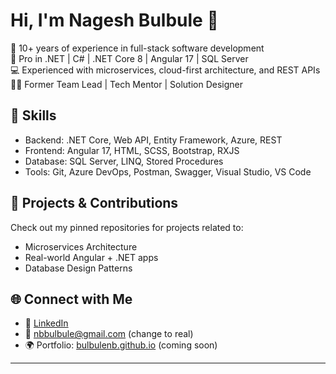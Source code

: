 # Hi, I'm Nagesh Bulbule 👋

🚀 10+ years of experience in full-stack software development  
🔧 Pro in .NET | C# | .NET Core 8 | Angular 17 | SQL Server  
💻 Experienced with microservices, cloud-first architecture, and REST APIs  
👨‍💻 Former Team Lead | Tech Mentor | Solution Designer  

## 🧠 Skills
- Backend: .NET Core, Web API, Entity Framework, Azure, REST
- Frontend: Angular 17, HTML, SCSS, Bootstrap, RXJS
- Database: SQL Server, LINQ, Stored Procedures
- Tools: Git, Azure DevOps, Postman, Swagger, Visual Studio, VS Code

## 🔨 Projects & Contributions
Check out my pinned repositories for projects related to:
- Microservices Architecture
- Real-world Angular + .NET apps
- Database Design Patterns

## 🌐 Connect with Me
- 💼 [LinkedIn](https://www.linkedin.com/in/nbbulbule)
- 📧 nbbulbule@gmail.com (change to real)
- 🌍 Portfolio: [bulbulenb.github.io](https://bulbulenb.github.io) (coming soon)

---
